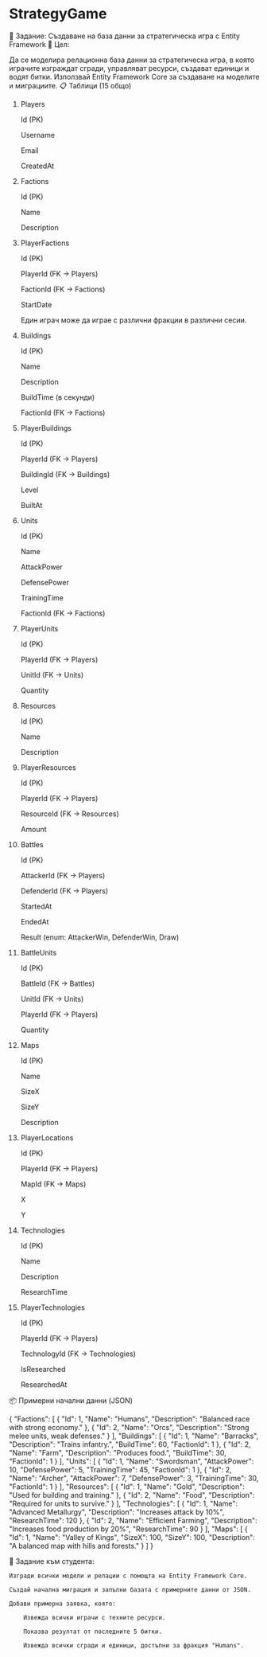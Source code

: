 # StrategyGame

🧩 Задание: Създаване на база данни за стратегическа игра с Entity Framework
🎯 Цел:

Да се моделира релационна база данни за стратегическа игра, в която играчите изграждат сгради, управляват ресурси, създават единици и водят битки. Използвай Entity Framework Core за създаване на моделите и миграциите.
📋 Таблици (15 общо)
1. Players

    Id (PK)

    Username

    Email

    CreatedAt

2. Factions

    Id (PK)

    Name

    Description

3. PlayerFactions

    Id (PK)

    PlayerId (FK → Players)

    FactionId (FK → Factions)

    StartDate

    Един играч може да играе с различни фракции в различни сесии.

4. Buildings

    Id (PK)

    Name

    Description

    BuildTime (в секунди)

    FactionId (FK → Factions)

5. PlayerBuildings

    Id (PK)

    PlayerId (FK → Players)

    BuildingId (FK → Buildings)

    Level

    BuiltAt

6. Units

    Id (PK)

    Name

    AttackPower

    DefensePower

    TrainingTime

    FactionId (FK → Factions)

7. PlayerUnits

    Id (PK)

    PlayerId (FK → Players)

    UnitId (FK → Units)

    Quantity

8. Resources

    Id (PK)

    Name

    Description

9. PlayerResources

    Id (PK)

    PlayerId (FK → Players)

    ResourceId (FK → Resources)

    Amount

10. Battles

    Id (PK)

    AttackerId (FK → Players)

    DefenderId (FK → Players)

    StartedAt

    EndedAt

    Result (enum: AttackerWin, DefenderWin, Draw)

11. BattleUnits

    Id (PK)

    BattleId (FK → Battles)

    UnitId (FK → Units)

    PlayerId (FK → Players)

    Quantity

12. Maps

    Id (PK)

    Name

    SizeX

    SizeY

    Description

13. PlayerLocations

    Id (PK)

    PlayerId (FK → Players)

    MapId (FK → Maps)

    X

    Y

14. Technologies

    Id (PK)

    Name

    Description

    ResearchTime

15. PlayerTechnologies

    Id (PK)

    PlayerId (FK → Players)

    TechnologyId (FK → Technologies)

    IsResearched

    ResearchedAt

📦 Примерни начални данни (JSON)

{
  "Factions": [
    { "Id": 1, "Name": "Humans", "Description": "Balanced race with strong economy." },
    { "Id": 2, "Name": "Orcs", "Description": "Strong melee units, weak defenses." }
  ],
  "Buildings": [
    { "Id": 1, "Name": "Barracks", "Description": "Trains infantry.", "BuildTime": 60, "FactionId": 1 },
    { "Id": 2, "Name": "Farm", "Description": "Produces food.", "BuildTime": 30, "FactionId": 1 }
  ],
  "Units": [
    { "Id": 1, "Name": "Swordsman", "AttackPower": 10, "DefensePower": 5, "TrainingTime": 45, "FactionId": 1 },
    { "Id": 2, "Name": "Archer", "AttackPower": 7, "DefensePower": 3, "TrainingTime": 30, "FactionId": 1 }
  ],
  "Resources": [
    { "Id": 1, "Name": "Gold", "Description": "Used for building and training." },
    { "Id": 2, "Name": "Food", "Description": "Required for units to survive." }
  ],
  "Technologies": [
    { "Id": 1, "Name": "Advanced Metallurgy", "Description": "Increases attack by 10%", "ResearchTime": 120 },
    { "Id": 2, "Name": "Efficient Farming", "Description": "Increases food production by 20%", "ResearchTime": 90 }
  ],
  "Maps": [
    { "Id": 1, "Name": "Valley of Kings", "SizeX": 100, "SizeY": 100, "Description": "A balanced map with hills and forests." }
  ]
}

📌 Задание към студента:

    Изгради всички модели и релации с помощта на Entity Framework Core.

    Създай начална миграция и запълни базата с примерните данни от JSON.

    Добави примерна заявка, която:

        Извежда всички играчи с техните ресурси.

        Показва резултат от последните 5 битки.

        Извежда всички сгради и единици, достъпни за фракция "Humans".
